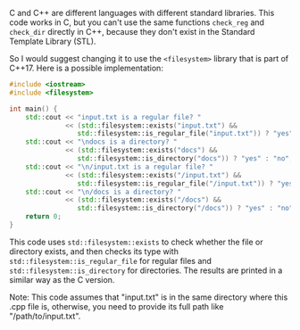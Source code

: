  C and C++ are different languages with different standard libraries. This code works in C, but you can't use the same functions `check_reg` and `check_dir` directly in C++, because they don't exist in the Standard Template Library (STL).

So I would suggest changing it to use the `<filesystem>` library that is part of C++17. Here is a possible implementation:

```cpp
#include <iostream>
#include <filesystem>

int main() {
    std::cout << "input.txt is a regular file? " 
              << (std::filesystem::exists("input.txt") &&
                 std::filesystem::is_regular_file("input.txt")) ? "yes" : "no";
    std::cout << "\ndocs is a directory? " 
              << (std::filesystem::exists("docs") &&
                 std::filesystem::is_directory("docs")) ? "yes" : "no";
    std::cout << "\n/input.txt is a regular file? " 
              << (std::filesystem::exists("/input.txt") &&
                 std::filesystem::is_regular_file("/input.txt")) ? "yes" : "no";
    std::cout << "\n/docs is a directory? " 
              << (std::filesystem::exists("/docs") &&
                 std::filesystem::is_directory("/docs")) ? "yes" : "no";
    return 0;
}
```

This code uses `std::filesystem::exists` to check whether the file or directory exists, and then checks its type with `std::filesystem::is_regular_file` for regular files and `std::filesystem::is_directory` for directories. The results are printed in a similar way as the C version. 

Note: This code assumes that "input.txt" is in the same directory where this .cpp file is, otherwise, you need to provide its full path like "/path/to/input.txt".

